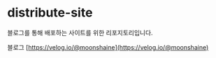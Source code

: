# distribute-site

블로그를 통해 배포하는 사이트를 위한 리포지토리입니다.

블로그
[https://velog.io/@moonshaine](https://velog.io/@moonshaine)
